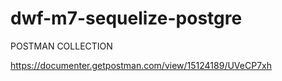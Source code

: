 # dwf-m7-sequelize-postgre

POSTMAN COLLECTION

https://documenter.getpostman.com/view/15124189/UVeCP7xh
